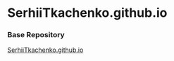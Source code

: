 # SerhiiTkachenko.github.io
### Base Repository
[SerhiiTkachenko.github.io](SerhiiTkachenko.github.io)
